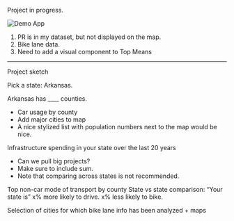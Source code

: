 Project in progress. 

![Demo App](public/readme.gif)

1. PR is in my dataset, but not displayed on the map. 
2. Bike lane data.
3. Need to add a visual component to Top Means

---
Project sketch

Pick a state: Arkansas.

Arkansas has ____ counties. 

- Car usage by county
- Add major cities to map
- A nice stylized list with population numbers next to the map would be nice. 

Infrastructure spending in your state over the last 20 years
- Can we pull big projects?
- Make sure to include sum.
- Note that comparing across states is not recommended. 

Top non-car mode of transport by county
State vs state comparison:
“Your state is”
x% more likely to drive.
x% less likely to bike.

Selection of cities for which bike lane info has been analyzed + maps
